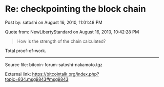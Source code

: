 # Re: checkpointing the block chain

Post by: satoshi on August 16, 2010, 11:01:48 PM

Quote from: NewLibertyStandard on August 16, 2010, 10:42:28 PM

> How is the strength of the chain calculated?

Total proof-of-work.

---

Source file: bitcoin-forum-satoshi-nakamoto.tgz

External link: https://bitcointalk.org/index.php?topic=834.msg9843#msg9843
